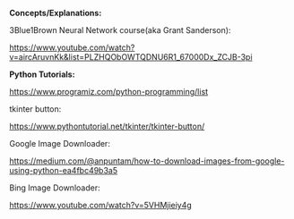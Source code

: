 
**Concepts/Explanations:**



3Blue1Brown Neural Network course(aka Grant Sanderson):

https://www.youtube.com/watch?v=aircAruvnKk&list=PLZHQObOWTQDNU6R1_67000Dx_ZCJB-3pi





**Python Tutorials:**



https://www.programiz.com/python-programming/list

tkinter button:

https://www.pythontutorial.net/tkinter/tkinter-button/

Google Image Downloader:

https://medium.com/@anpuntam/how-to-download-images-from-google-using-python-ea4fbc49b3a5

Bing Image Downloader:

https://www.youtube.com/watch?v=5VHMjieiy4g
